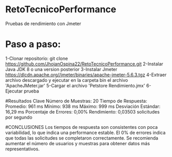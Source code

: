# RetoTecnicoPerformance
Pruebas de rendimiento con Jmeter

# Paso a paso:
1-Clonar repositorio: git clone https://github.com/JhojanOspina22/RetoTecnicoPerformance.git
2-Instalar Java JDK 8 o una version posterior
3-Instalar Jmeter https://dlcdn.apache.org//jmeter/binaries/apache-jmeter-5.6.3.tgz
4-Extraer archivo descargado y ejecutar en la carpeta bin el archivo 'ApacheJMeter.jar'
5-Cargar el archivo 'Petstore Rendimiento.jmx'
6-Ejecutar prueba

#Resultados Clave
Número de Muestras: 20
Tiempo de Respuesta:
Promedio: 961 ms
Mínimo: 938 ms
Máximo: 999 ms
Desviación Estándar: 16,29 ms
Porcentaje de Errores: 0,00%
Rendimiento: 0,03503 solicitudes por segundo

#CONCLUSIONES
Los tiempos de respuesta son consistentes con poca variabilidad, lo que indica una performance estable.
El 0% de errores indica que todas las solicitudes se completaron correctamente.
Se recomienda aumentar el número de usuarios y muestras para obtener datos más representativos.
